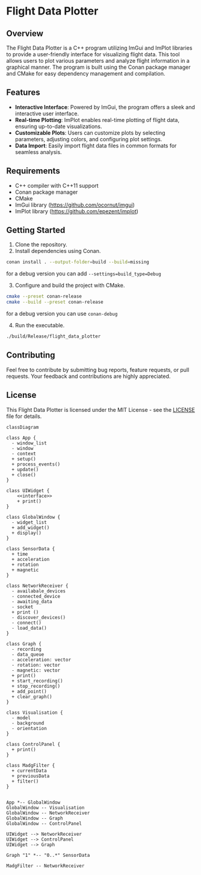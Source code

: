 # Flight Data Plotter

## Overview
The Flight Data Plotter is a C++ program utilizing ImGui and ImPlot libraries to provide a user-friendly interface for visualizing flight data. This tool allows users to plot various parameters and analyze flight information in a graphical manner. The program is built using the Conan package manager and CMake for easy dependency management and compilation.

## Features
- **Interactive Interface**: Powered by ImGui, the program offers a sleek and interactive user interface.
- **Real-time Plotting**: ImPlot enables real-time plotting of flight data, ensuring up-to-date visualizations.
- **Customizable Plots**: Users can customize plots by selecting parameters, adjusting colors, and configuring plot settings.
- **Data Import**: Easily import flight data files in common formats for seamless analysis.

## Requirements
- C++ compiler with C++11 support
- Conan package manager
- CMake
- ImGui library (https://github.com/ocornut/imgui)
- ImPlot library (https://github.com/epezent/implot)

## Getting Started
1. Clone the repository.
2. Install dependencies using Conan.

```bash
conan install . --output-folder=build --build=missing
```
for a debug version you can add `--settings=build_type=Debug`

3. Configure and build the project with CMake.

```bash
cmake --preset conan-release
cmake --build --preset conan-release
```

for a debug version you can use `conan-debug`

4. Run the executable.

```bash
./build/Release/flight_data_plotter
```

## Contributing
Feel free to contribute by submitting bug reports, feature requests, or pull requests. Your feedback and contributions are highly appreciated.

## License
This Flight Data Plotter is licensed under the MIT License - see the [LICENSE](LICENSE) file for details.

```mermaid
classDiagram 

class App {
  - window_list
  - window
  - context
  + setup()
  + process_events()
  + update()
  + close()
}

class UIWidget {
    <<interface>>
    + print()
}

class GlobalWindow {
  - widget_list
  + add_widget()
  + display()
}

class SensorData {
  + time
  + acceleration
  + rotation
  + magnetic
}

class NetworkReceiver {
  - availabale_devices
  - connected_device
  - awaiting_data
  - socket
  + print ()
  - discover_devices()
  - connect()
  - load_data()
}

class Graph {
  - recording
  - data_queue
  - acceleration: vector
  - rotation: vector
  - magnetic: vector
  + print()
  + start_recording()
  + stop_recording()
  + add_point()
  + clear_graph()
}

class Visualisation {
  - model
  - background
  - orientation
}

class ControlPanel {
  + print()
}

class MadgFilter {
  + currentData
  + previousData
  + filter()
}


App *-- GlobalWindow
GlobalWindow -- Visualisation
GlobalWindow -- NetworkReceiver
GlobalWindow -- Graph
GlobalWindow -- ControlPanel

UIWidget --> NetworkReceiver
UIWidget --> ControlPanel
UIWidget --> Graph

Graph "1" *-- "0..*" SensorData

MadgFilter -- NetworkReceiver
```
